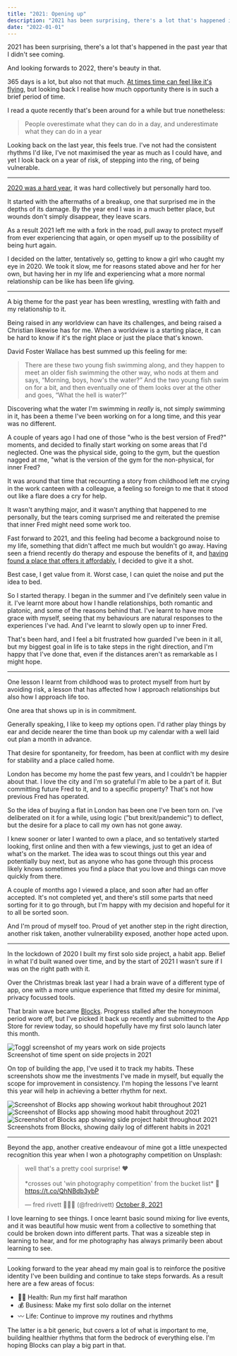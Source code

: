 ```yaml
---
title: "2021: Opening up"
description: "2021 has been surprising, there's a lot that's happened in the past year that I didn't see coming."
date: "2022-01-01"
---
```


2021 has been surprising, there's a lot that's happened in the past year that I didn't see coming.

And looking forwards to 2022, there's beauty in that.

365 days is a lot, but also not that much. [At times time can feel like it's flying](http://fredrivett.com/2021/07/14/time-flies/), but looking back I realise how much opportunity there is in such a brief period of time.

I read a quote recently that's been around for a while but true nonetheless:

> People overestimate what they can do in a day, and underestimate what they can do in a year

Looking back on the last year, this feels true. I've not had the consistent rhythms I'd like, I've not maximised the year as much as I could have, and yet I look back on a year of risk, of stepping into the ring, of being vulnerable.

---

[2020 was a hard year](http://fredrivett.com/2021/01/01/2020-letting-go/), it was hard collectively but personally hard too.

It started with the aftermaths of a breakup, one that surprised me in the depths of its damage. By the year end I was in a much better place, but wounds don't simply disappear, they leave scars.

As a result 2021 left me with a fork in the road, pull away to protect myself from ever experiencing that again, or open myself up to the possibility of being hurt again.

I decided on the latter, tentatively so, getting to know a girl who caught my eye in 2020. We took it slow, me for reasons stated above and her for her own, but having her in my life and experiencing what a more normal relationship can be like has been life giving.

---

A big theme for the past year has been wrestling, wrestling with faith and my relationship to it.

Being raised in any worldview can have its challenges, and being raised a Christian likewise has for me. When a worldview is a starting place, it can be hard to know if it's the right place or just the place that's known.

David Foster Wallace has best summed up this feeling for me:

> There are these two young fish swimming along, and they happen to meet an older fish swimming the other way, who nods at them and says, “Morning, boys, how's the water?” And the two young fish swim on for a bit, and then eventually one of them looks over at the other and goes, “What the hell is water?”

Discovering what the water I'm swimming in _really_ is, not simply swimming in it, has been a theme I've been working on for a long time, and this year was no different.

A couple of years ago I had one of those "who is the best version of Fred?" moments, and decided to finally start working on some areas that I'd neglected. One was the physical side, going to the gym, but the question nagged at me, "what is the version of the gym for the non-physical, for inner Fred?

It was around that time that recounting a story from childhood left me crying in the work canteen with a colleague, a feeling so foreign to me that it stood out like a flare does a cry for help.

It wasn't anything major, and it wasn't anything that happened to me personally, but the tears coming surprised me and reiterated the premise that inner Fred might need some work too.

Fast forward to 2021, and this feeling had become a background noise to my life, something that didn't affect me much but wouldn't go away. Having seen a friend recently do therapy and espouse the benefits of it, and [having found a place that offers it affordably](https://www.headstronghackney.co.uk/), I decided to give it a shot.

Best case, I get value from it. Worst case, I can quiet the noise and put the idea to bed.

So I started therapy. I began in the summer and I've definitely seen value in it. I've learnt more about how I handle relationships, both romantic and platonic, and some of the reasons behind that. I've learnt to have more grace with myself, seeing that my behaviours are natural responses to the experiences I've had. And I've learnt to slowly open up to inner Fred.

That's been hard, and I feel a bit frustrated how guarded I've been in it all, but my biggest goal in life is to take steps in the right direction, and I'm happy that I've done that, even if the distances aren't as remarkable as I might hope.

---

One lesson I learnt from childhood was to protect myself from hurt by avoiding risk, a lesson that has affected how I approach relationships but also how I approach life too.

One area that shows up in is in commitment.

Generally speaking, I like to keep my options open. I'd rather play things by ear and decide nearer the time than book up my calendar with a well laid out plan a month in advance.

That desire for spontaneity, for freedom, has been at conflict with my desire for stability and a place called home.

London has become my home the past few years, and I couldn't be happier about that. I love the city and I'm so grateful I'm able to be a part of it. But committing future Fred to it, and to a specific property? That's not how previous Fred has operated.

So the idea of buying a flat in London has been one I've been torn on. I've deliberated on it for a while, using logic ("but brexit/pandemic") to deflect, but the desire for a place to call my own has not gone away.

I knew sooner or later I wanted to own a place, and so tentatively started looking, first online and then with a few viewings, just to get an idea of what's on the market. The idea was to scout things out this year and potentially buy next, but as anyone who has gone through this process likely knows sometimes you find a place that you love and things can move quickly from there.

A couple of months ago I viewed a place, and soon after had an offer accepted. It's not completed yet, and there's still some parts that need sorting for it to go through, but I'm happy with my decision and hopeful for it to all be sorted soon.

And I'm proud of myself too. Proud of yet another step in the right direction, another risk taken, another vulnerability exposed, another hope acted upon.

---

In the lockdown of 2020 I built my first solo side project, a habit app. Belief in what I'd built waned over time, and by the start of 2021 I wasn't sure if I was on the right path with it.

Over the Christmas break last year I had a brain wave of a different type of app, one with a more unique experience that fitted my desire for minimal, privacy focussed tools.

That brain wave became [Blocks](http://blocks.fernoon.com/). Progress stalled after the honeymoon period wore off, but I've picked it back up recently and submitted to the App Store for review today, so should hopefully have my first solo launch later this month.

<div class="blog-img-wrapper">
  <img src="/assets/images/posts/2022-01-01-opening-up/toggl.png" alt="Toggl screenshot of my years work on side projects" />
  <div class="blog-img-wrapper__desc">Screenshot of time spent on side projects in 2021</div>
</div>

On top of building the app, I've used it to track my habits. These screenshots show me the investments I've made in myself, but equally the scope for improvement in consistency. I'm hoping the lessons I've learnt this year will help in achieving a better rhythm for next.

<div class="blog-img-wrapper">
  <div class="columns-3">
  <img src="/assets/images/posts/2022-01-01-opening-up/blocks-1.png" alt="Screenshot of Blocks app showing workout habit throughout 2021" class="rounded-xl" />
  <img src="/assets/images/posts/2022-01-01-opening-up/blocks-2.png" alt="Screenshot of Blocks app showing mood habit throughout 2021" class="rounded-xl" />
  <img src="/assets/images/posts/2022-01-01-opening-up/blocks-3.png" alt="Screenshot of Blocks app showing side project habit throughout 2021" class="rounded-xl" />
  </div>
  <div class="blog-img-wrapper__desc">Screenshots from Blocks, showing daily log of different habits in 2021</div>
</div>

---

Beyond the app, another creative endeavour of mine got a little unexpected recognition this year when I won a photography competition on Unsplash:

<div class="flex justify-center my-8">
<blockquote class="twitter-tweet"><p lang="en" dir="ltr">well that&#39;s a pretty cool surprise! ❤️<br><br>*crosses out &#39;win photography competition&#39; from the bucket list* 📝 <a href="https://t.co/QhNBdb3ybP">https://t.co/QhNBdb3ybP</a></p>&mdash; fred rivett 👨🏻‍💻 (@fredrivett) <a href="https://twitter.com/fredrivett/status/1446449351941890048?ref_src=twsrc%5Etfw">October 8, 2021</a></blockquote> <script async src="https://platform.twitter.com/widgets.js" charset="utf-8"></script>
</div>

I love learning to see things. I once learnt basic sound mixing for live events, and it was beautiful how music went from a collective to something that could be broken down into different parts. That was a sizeable step in learning to hear, and for me photography has always primarily been about learning to see.

---

Looking forward to the year ahead my main goal is to reinforce the positive identity I've been building and continue to take steps forwards. As a result here are a few areas of focus:

* 🏃‍♂️ Health: Run my first half marathon
* 💰 Business: Make my first solo dollar on the internet
* 〰️ Life: Continue to improve my routines and rhythms

The latter is a bit generic, but covers a lot of what is important to me, building healthier rhythms that form the bedrock of everything else. I'm hoping Blocks can play a big part in that.
